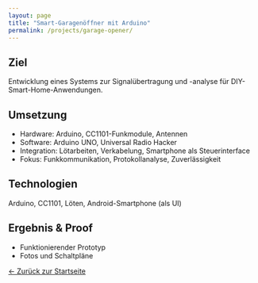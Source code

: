 ```yaml
---
layout: page
title: "Smart-Garagenöffner mit Arduino"
permalink: /projects/garage-opener/
---
```



## Ziel
Entwicklung eines Systems zur Signalübertragung und -analyse für DIY-Smart-Home-Anwendungen.


## Umsetzung
- Hardware: Arduino, CC1101-Funkmodule, Antennen
- Software: Arduino UNO, Universal Radio Hacker
- Integration: Lötarbeiten, Verkabelung, Smartphone als Steuerinterface
- Fokus: Funkkommunikation, Protokollanalyse, Zuverlässigkeit


## Technologien
Arduino, CC1101, Löten, Android-Smartphone (als UI)


## Ergebnis & Proof
- Funktionierender Prototyp
- Fotos und Schaltpläne




[← Zurück zur Startseite](/)
